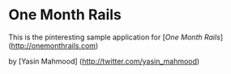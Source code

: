 # One Month Rails

This is the pinteresting sample application for [*One Month Rails*] (http://onemonthrails.com)

by [Yasin Mahmood] (http://twitter.com/yasin_mahmood)